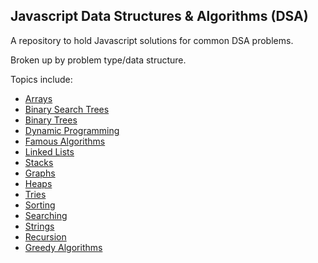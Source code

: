 ## Javascript Data Structures & Algorithms (DSA)

A repository to hold Javascript solutions for common DSA problems.

Broken up by problem type/data structure.

Topics include:
- [Arrays](./Arrays)
- [Binary Search Trees](./BinarySearchTrees)
- [Binary Trees](./BinaryTrees)
- [Dynamic Programming](./DynamicProgramming)
- [Famous Algorithms](./FamousAlgorithms)
- [Linked Lists](./LinkedLists)
- [Stacks](./Stacks)
- [Graphs](./Graphs)
- [Heaps](./Heaps)
- [Tries](./Tries)
- [Sorting](./Sorting)
- [Searching](./Searching)
- [Strings](./Strings)
- [Recursion](./Recursion)
- [Greedy Algorithms](./GreedyAlgorithms)